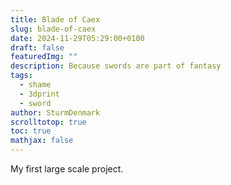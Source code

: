 ```yaml
---
title: Blade of Caex
slug: blade-of-caex
date: 2024-11-29T05:29:00+0100
draft: false
featuredImg: ""
description: Because swords are part of fantasy
tags:
  - shame
  - 3dprint
  - sword
author: SturmDenmark
scrolltotop: true
toc: true
mathjax: false
---
```

My first large scale project.